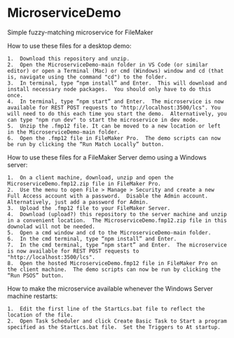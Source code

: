 # MicroserviceDemo
Simple fuzzy-matching microservice for FileMaker


How to use these files for a desktop demo:

	1.	Download this repository and unzip.
	2.	Open the MicroserviceDemo-main folder in VS Code (or similar editor) or open a Terminal (Mac) or cmd (Windows) window and cd (that is, navigate using the command "cd") to the folder.
	3.	In terminal, type “npm install” and Enter.  This will download and install necessary node packages.  You should only have to do this once.
	4.	In terminal, type “npm start” and Enter.  The microservice is now available for REST POST requests to "http://localhost:3500/lcs". You will need to do this each time you start the demo.  Alternatively, you can type "npm run dev" to start the microservice in dev mode.
	5.	Unzip the .fmp12 file. It can be moved to a new location or left in the MicroserviceDemo-main folder.
	6.	Open the .fmp12 file in FileMaker Pro.  The demo scripts can now be run by clicking the “Run Match Locally” button.

How to use these files for a FileMaker Server demo using a Windows server:

	1.	On a client machine, download, unzip and open the MicroserviceDemo.fmp12.zip file in FileMaker Pro.
	2.	Use the menu to open File > Manage > Security and create a new Full Access account with a password.  Disable the Admin account.  Alternatively, just add a password for Admin.
	3.	Upload the .fmp12 file to your FileMaker Server. 
	4.	Download (upload?) this repository to the server machine and unzip in a convenient location.  The MicroserviceDemo.fmp12.zip file in this downolad will not be needed.
	5.	Open a cmd window and cd to the MicroserviceDemo-main folder.
	6.	In the cmd terminal, type “npm install” and Enter.
	7.	In the cmd terminal, type “npm start” and Enter.  The microservice is now available for REST POST requests to "http://localhost:3500/lcs". 
	8.	Open the hosted MicroserviceDemo.fmp12 file in FileMaker Pro on the client machine.  The demo scripts can now be run by clicking the “Run PSOS” button.

How to make the microservice available whenever the Windows Server machine restarts:

	1.	Edit the first line of the StartLcs.bat file to reflect the location of the file.
	2.	Open Task Scheduler and click Create Basic Task to Start a program specified as the StartLcs.bat file.  Set the Triggers to At startup. 
